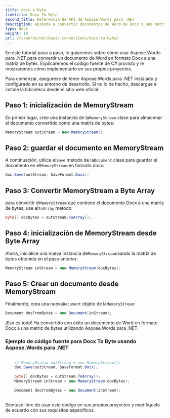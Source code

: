 ```yaml
---
title: docx a byte
linktitle: Docx To Byte
second_title: Referencia de API de Aspose.Words para .NET
description: Aprenda a convertir documentos de Word de Docx a una matriz de bytes usando Aspose.Words para .NET. Tutorial paso a paso con código fuente de ejemplo.
type: docs
weight: 10
url: /ru/words/net/basic-conversions/docx-to-byte/
---
```


En este tutorial paso a paso, lo guiaremos sobre cómo usar Aspose.Words para .NET para convertir un documento de Word en formato Docx a una matriz de bytes. Explicaremos el código fuente de C# provisto y le mostraremos cómo implementarlo en sus propios proyectos.

Para comenzar, asegúrese de tener Aspose.Words para .NET instalado y configurado en su entorno de desarrollo. Si no lo ha hecho, descargue e instale la biblioteca desde el sitio web oficial.

## Paso 1: inicialización de MemoryStream

 En primer lugar, cree una instancia de la`MemoryStream` clase para almacenar el documento convertido como una matriz de bytes:

```csharp
MemoryStream outStream = new MemoryStream();
```

## Paso 2: guardar el documento en MemoryStream

 A continuación, utilice el`Save` metodo de la`Document` clase para guardar el documento en el`MemoryStream` en formato docx:

```csharp
doc.Save(outStream, SaveFormat.Docx);
```

## Paso 3: Convertir MemoryStream a Byte Array

 para convertir el`MemoryStream` que contiene el documento Docx a una matriz de bytes, use el`ToArray` método:

```csharp
byte[] docBytes = outStream.ToArray();
```

## Paso 4: inicialización de MemoryStream desde Byte Array

 Ahora, inicialice una nueva instancia de`MemoryStream`usando la matriz de bytes obtenida en el paso anterior:

```csharp
MemoryStream inStream = new MemoryStream(docBytes);
```

## Paso 5: Crear un documento desde MemoryStream

 Finalmente, crea una nueva`Document` objeto de la`MemoryStream`:

```csharp
Document docFromBytes = new Document(inStream);
```

¡Eso es todo! Ha convertido con éxito un documento de Word en formato Docx a una matriz de bytes utilizando Aspose.Words para .NET.

### Ejemplo de código fuente para Docx To Byte usando Aspose.Words para .NET

```csharp

	// MemoryStream outStream = new MemoryStream();
	doc.Save(outStream, SaveFormat.Docx);

	byte[] docBytes = outStream.ToArray();
	MemoryStream inStream = new MemoryStream(docBytes);

	Document docFromBytes = new Document(inStream);
	
```

Siéntase libre de usar este código en sus propios proyectos y modifíquelo de acuerdo con sus requisitos específicos.